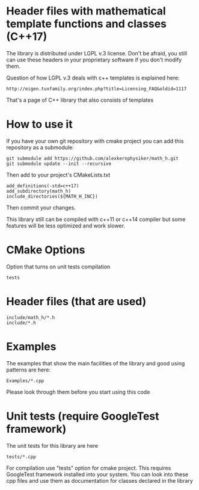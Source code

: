 Header files with mathematical template functions and classes (C++17)
=====================================================================

The library is distributed under LGPL v.3 license.
Don't be afraid, you still can use these headers in your proprietary software if you don't modify them.

Question of how LGPL v.3 deals with c++ templates is explained here:

    http://eigen.tuxfamily.org/index.php?title=Licensing_FAQ&oldid=1117

That's a page of C++ library that also consists of templates



How to use it
=============

If you have your own git repository with cmake project you can add this repository as a submodule:

	git submodule add https://github.com/alexkernphysiker/math_h.git
	git submodule update --init --recursive
	
Then add to your project's CMakeLists.txt

	add_definitions(-std=c++17)
	add_subdirectory(math_h)
	include_directories(${MATH_H_INC})
	
Then commit your changes.

This library still can be compiled with c++11 or c++14 compiler but some features will be less optimized and work slower.


CMake Options
=============

Option that turns on unit tests compilation

	tests

Header files (that are used)
============================

	include/math_h/*.h
	include/*.h


Examples
========

The examples that show the main facilities of the library and good using patterns are here:

	Examples/*.cpp

Please look through them before you start using this code

Unit tests (require GoogleTest framework)
=========================================

The unit tests for this library are here

	tests/*.cpp

For compilation use "tests" option for cmake project.
This requires GoogleTest framework installed into your system.
You can look into these cpp files and use them as documentation for classes declared in the library
